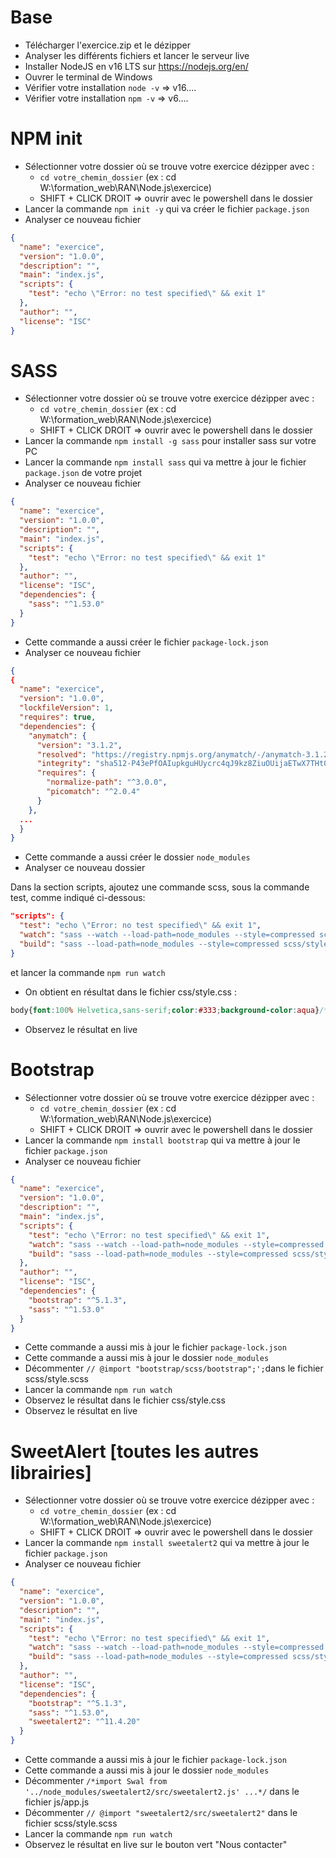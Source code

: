 # Base

- Télécharger l'exercice.zip et le dézipper
- Analyser les différents fichiers et lancer le serveur live
- Installer NodeJS en v16 LTS sur <https://nodejs.org/en/>
- Ouvrer le terminal de Windows
- Vérifier votre installation `node -v` => v16....
- Vérifier votre installation `npm -v` => v6....

# NPM init

- Sélectionner votre dossier où se trouve votre exercice dézipper avec :
  - `cd votre_chemin_dossier` (ex : cd W:\formation_web\RAN\Node.js\exercice)
  - SHIFT + CLICK DROIT => ouvrir avec le powershell dans le dossier
- Lancer la commande `npm init -y` qui va créer le fichier `package.json`
- Analyser ce nouveau fichier

```json
{
  "name": "exercice",
  "version": "1.0.0",
  "description": "",
  "main": "index.js",
  "scripts": {
    "test": "echo \"Error: no test specified\" && exit 1"
  },
  "author": "",
  "license": "ISC"
}
```

# SASS

- Sélectionner votre dossier où se trouve votre exercice dézipper avec :
  - `cd votre_chemin_dossier` (ex : cd W:\formation_web\RAN\Node.js\exercice)
  - SHIFT + CLICK DROIT => ouvrir avec le powershell dans le dossier
- Lancer la commande `npm install -g sass` pour installer sass sur votre PC
- Lancer la commande `npm install sass` qui va mettre à jour le fichier `package.json` de votre projet
- Analyser ce nouveau fichier

```json
{
  "name": "exercice",
  "version": "1.0.0",
  "description": "",
  "main": "index.js",
  "scripts": {
    "test": "echo \"Error: no test specified\" && exit 1"
  },
  "author": "",
  "license": "ISC",
  "dependencies": {
    "sass": "^1.53.0"
  }
}
```

- Cette commande a aussi créer le fichier `package-lock.json`
- Analyser ce nouveau fichier

```json
{
{
  "name": "exercice",
  "version": "1.0.0",
  "lockfileVersion": 1,
  "requires": true,
  "dependencies": {
    "anymatch": {
      "version": "3.1.2",
      "resolved": "https://registry.npmjs.org/anymatch/-/anymatch-3.1.2.tgz",
      "integrity": "sha512-P43ePfOAIupkguHUycrc4qJ9kz8ZiuOUijaETwX7THt0Y/GNK7v0aa8rY816xWjZ7rJdA5XdMcpVFTKMq+RvWg==",
      "requires": {
        "normalize-path": "^3.0.0",
        "picomatch": "^2.0.4"
      }
    },
  ...
  }
}
```

- Cette commande a aussi créer le dossier `node_modules`
- Analyser ce nouveau dossier

Dans la section scripts, ajoutez une commande scss, sous la commande test, comme indiqué ci-dessous:

``` json
"scripts": {
  "test": "echo \"Error: no test specified\" && exit 1",
  "watch": "sass --watch --load-path=node_modules --style=compressed scss/style.scss css/style.css",
  "build": "sass --load-path=node_modules --style=compressed scss/style.scss css/style.css"
}
```

et lancer la commande `npm run watch`

- On obtient en résultat dans le fichier css/style.css :

```css
body{font:100% Helvetica,sans-serif;color:#333;background-color:aqua}/*# sourceMappingURL=style.css.map */
```

- Observez le résultat en live

# Bootstrap

- Sélectionner votre dossier où se trouve votre exercice dézipper avec :
  - `cd votre_chemin_dossier` (ex : cd W:\formation_web\RAN\Node.js\exercice)
  - SHIFT + CLICK DROIT => ouvrir avec le powershell dans le dossier
- Lancer la commande `npm install bootstrap` qui va mettre à jour le fichier `package.json`
- Analyser ce nouveau fichier

```json
{
  "name": "exercice",
  "version": "1.0.0",
  "description": "",
  "main": "index.js",
  "scripts": {
    "test": "echo \"Error: no test specified\" && exit 1",
    "watch": "sass --watch --load-path=node_modules --style=compressed scss/style.scss css/style.css",
    "build": "sass --load-path=node_modules --style=compressed scss/style.scss css/style.css"
  },
  "author": "",
  "license": "ISC",
  "dependencies": {
    "bootstrap": "^5.1.3",
    "sass": "^1.53.0"
  }
}
```

- Cette commande a aussi mis à jour le fichier `package-lock.json`
- Cette commande a aussi mis à jour le dossier `node_modules`
- Décommenter `// @import "bootstrap/scss/bootstrap";';`dans le fichier scss/style.scss
- Lancer la commande `npm run watch`
- Observez le résultat dans le fichier css/style.css
- Observez le résultat en live

# SweetAlert [toutes les autres librairies]
- Sélectionner votre dossier où se trouve votre exercice dézipper avec :
  - `cd votre_chemin_dossier` (ex : cd W:\formation_web\RAN\Node.js\exercice)
  - SHIFT + CLICK DROIT => ouvrir avec le powershell dans le dossier
- Lancer la commande `npm install sweetalert2` qui va mettre à jour le fichier `package.json`
- Analyser ce nouveau fichier

```json
{
  "name": "exercice",
  "version": "1.0.0",
  "description": "",
  "main": "index.js",
  "scripts": {
    "test": "echo \"Error: no test specified\" && exit 1",
    "watch": "sass --watch --load-path=node_modules --style=compressed scss/style.scss css/style.css",
    "build": "sass --load-path=node_modules --style=compressed scss/style.scss css/style.css"
  },
  "author": "",
  "license": "ISC",
  "dependencies": {
    "bootstrap": "^5.1.3",
    "sass": "^1.53.0",
    "sweetalert2": "^11.4.20"
  }
}
```

- Cette commande a aussi mis à jour le fichier `package-lock.json`
- Cette commande a aussi mis à jour le dossier `node_modules`
- Décommenter `/*import Swal from '../node_modules/sweetalert2/src/sweetalert2.js' ...*/` dans le fichier js/app.js
- Décommenter `// @import "sweetalert2/src/sweetalert2"` dans le fichier scss/style.scss
- Lancer la commande `npm run watch`
- Observez le résultat en live sur le bouton vert "Nous contacter"